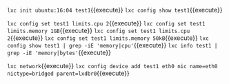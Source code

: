 `lxc init ubuntu:16:04 test1`{{execute}}
`lxc config show test1`{{execute}}

`lxc config set test1 limits.cpu 2`{{execute}}
`lxc config set test1 limits.memory 1GB`{{execute}}
`lxc config set test1 limits.cpu 2`{{execute}}
`lxc config set test1 limits.memory 50kB`{{execute}}
`lxc config show test1 | grep -iE 'memory|cpu'`{{execute}}
`lxc info test1 | grep -iE 'memory|bytes'`{{execute}}


`lxc network`{{execute}}
`lxc config device add test1 eth0 nic name=eth0 nictype=bridged parent=lxdbr0`{{execute}}
